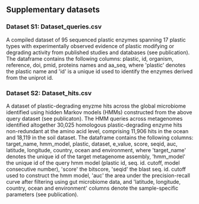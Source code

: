 ## Supplementary datasets

### Dataset S1: Dataset_queries.csv
A compiled dataset of 95 sequenced plastic enzymes spanning 17 plastic types with experimentally observed evidence of plastic modifying or degrading activity from published studies and databases (see publication).
The dataframe contains the following columns: plastic, id, organism, reference, doi, pmid, proteins names and aa_seq, where 'plastic' denotes the plastic name and 'id' is a unique id used to identify the enzymes derived from the uniprot id.

### Dataset S2: Dataset_hits.csv
A dataset of plastic-degrading enyzme hits across the global microbiome identified using hidden Markov models (HMMs) constructed from the above query dataset (see publicaton). The HMM queries across metagenomes identified altogether 30,025 homologous plastic-degrading enzyme hits non-redundant at the amino acid level, comprising 11,906 hits in the ocean and 18,119 in the soil dataset. 
The dataframe contains the following columns: target_name, hmm_model, plastic, dataset, e_value, score, seqid, auc, latitude, longitude, country, ocean and environment, where 'target_name' denotes the unique id of the target metagenome assembly, 'hmm_model' the unique id of the query hmm model (plastic id, seq. id. cutoff, model consecutive number), 'score' the bitscore, 'seqid' the blast seq. id. cutoff used to construct the hmm model, 'auc' the area under the precision-recall curve after filtering using gut microbiome data, and 'latitude, longitude, country, ocean and environment' columns denote the sample-specific parameters (see publication).
